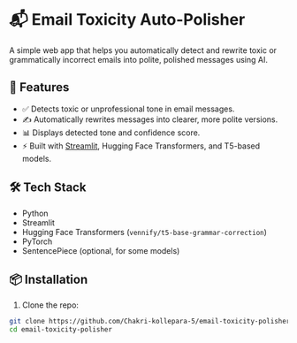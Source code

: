 # 📬 Email Toxicity Auto-Polisher

A simple web app that helps you automatically detect and rewrite toxic or grammatically incorrect emails into polite, polished messages using AI.

## 🚀 Features

- ✅ Detects toxic or unprofessional tone in email messages.
- ✍️ Automatically rewrites messages into clearer, more polite versions.
- 📊 Displays detected tone and confidence score.
- ⚡ Built with [Streamlit](https://streamlit.io/), Hugging Face Transformers, and T5-based models.

## 🛠️ Tech Stack

- Python
- Streamlit
- Hugging Face Transformers (`vennify/t5-base-grammar-correction`)
- PyTorch
- SentencePiece (optional, for some models)

## 📦 Installation

1. Clone the repo:

```bash
git clone https://github.com/Chakri-kollepara-5/email-toxicity-polisher.git
cd email-toxicity-polisher
